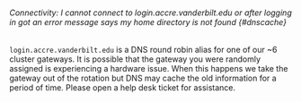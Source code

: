 ###### Connectivity: I cannot connect to login.accre.vanderbilt.edu or after logging in got an error message says my home directory is not found {#dnscache}

`login.accre.vanderbilt.edu` is a DNS round robin alias for one of our
\~6 cluster gateways. It is possible that the gateway you were randomly
assigned is experiencing a hardware issue. When this happens we take the
gateway out of the rotation but DNS may cache the old information for a
period of time. Please open a help desk ticket for
assistance.
